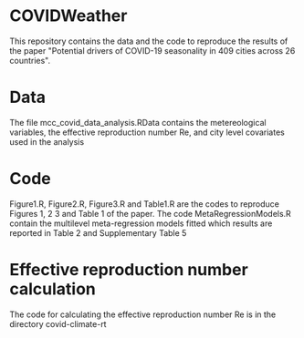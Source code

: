 # COVIDWeather
This repository contains the data and the code to reproduce the results of the paper 
"Potential drivers of COVID-19 seasonality in 409 cities across 26 countries".

# Data
The file mcc_covid_data_analysis.RData contains the metereological variables, the effective reproduction number Re, and city level covariates used in the analysis

# Code
Figure1.R, Figure2.R, Figure3.R and Table1.R are the codes to reproduce Figures 1, 2 3 and Table 1 of the paper.
The code MetaRegressionModels.R contain the multilevel meta-regression models fitted which results are reported in Table 2 and Supplementary Table 5

# Effective reproduction number calculation
The code for calculating the effective reproduction number Re is in the directory covid-climate-rt
